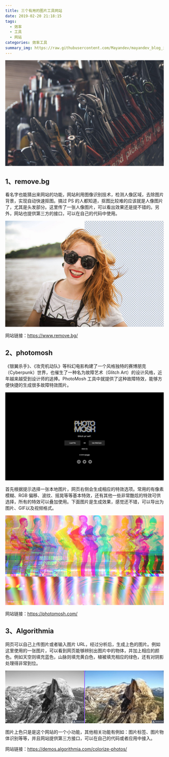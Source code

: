 ```yaml
---
title: 三个有用的图片工具网站
date: 2019-02-20 21:18:15
tags:
  - 效率
  - 工具
  - 网站
categories: 效率工具
summary_img: https://raw.githubusercontent.com/Mayandev/mayandev_blog_image/master/blog/picture-tool-0.jpg
---
```




![](https://raw.githubusercontent.com/Mayandev/mayandev_blog_image/master/blog/picture-tool-0.jpg)

## 1、remove.bg

看名字也能猜出来网站的功能，网站利用图像识别技术，检测人像区域，去除图片背景，实现自动快速抠图。搞过 PS 的人都知道，抠图比较难的应该就是人像图片了，尤其是头发部分。这里传了一张人像图片，可以看出效果还是提不错的。另外，网站也提供第三方的接口，可以在自己的代码中使用。 

![](https://raw.githubusercontent.com/Mayandev/mayandev_blog_image/master/blog/picture-tool-1.jpg)

网站链接：https://www.remove.bg/

## 2、photomosh

《银翼杀手》、《攻壳机动队》等科幻电影构建了一个风格独特的赛博朋克（Cyberpunk）世界，也催生了一种名为故障艺术（Glitch Art）的设计风格，近年越来越受到设计师的追捧。PhotoMosh 工具中就提供了这种故障特效，能够方便快捷的生成很多故障特效图片。

![](https://raw.githubusercontent.com/Mayandev/mayandev_blog_image/master/blog/picture-tool-2.jpg)

首先根据提示选择一张本地图片，网页右侧会生成相应的特效选项。常用的有像素模糊、RGB 偏移、波纹、摇晃等等基本特效，还有其他一些非常酷炫的特效可供选择，所有的特效可以叠加使用。下面图片是生成效果，感觉还不错，可以导出为图片、GIF以及视频格式。 

![](https://raw.githubusercontent.com/Mayandev/mayandev_blog_image/master/blog/picture-tool-3.jpg)

网站链接：https://photomosh.com/

## 3、Algorithmia

网页可以自己上传图片或者输入图片 URL，经过分析后，生成上色的图片。例如这里使用的一张图片，可以看到网页能够辨别出图片中的物体，并加上相应的颜色。例如天空则填充蓝色，山脉则填充黄白色，植被填充相应的绿色，还有对阴影处理得非常到位。

![](https://raw.githubusercontent.com/Mayandev/mayandev_blog_image/master/blog/picture-tool-4.jpg)

图片上色只是是这个网站的一个小功能，其他相关功能有例如：图片标签、图片物体识别等等，并且网站提供第三方接口，可以在自己的代码或者应用中接入。 

网站链接：https://demos.algorithmia.com/colorize-photos/
